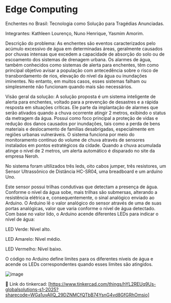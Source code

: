 # Edge Computing
Enchentes no Brasil: Tecnologia como Solução para Tragédias Anunciadas. 

Integrantes: Kathleen Lourenço, Nuno Henrique, Yasmim Amorim.

Descrição do problema:
As enchentes são eventos caracterizados pelo acúmulo excessivo de água em determinadas áreas, geralmente causados por chuvas intensas que excedem a capacidade de absorção do solo ou de escoamento dos sistemas de drenagem urbana. Os alarmes de água, também conhecidos como sistemas de alerta para enchentes, têm como principal objetivo avisar a população com antecedência sobre o risco de transbordamento de rios, elevação do nível da água ou inundações iminentes. No entanto, em muitos casos, esses sistemas falham ou simplesmente não funcionam quando mais são necessários.

Visão geral da solução:
A solução proposta é um sistema inteligente de alerta para enchentes, voltado para a prevenção de desastres e a rápida resposta em situações críticas. Ele parte da implantação de alarmes que serão ativados quando a chuva ocorrente atingir 2 metros, exibindo o status da metragem da água. Possui como foco principal a proteção de vidas e redução dos danos causados por inundações, tais como a perda de bens materiais e deslocamento de famílias desabrigadas, especialmente em regiões urbanas vulneráveis.
O sistema funciona por meio do monitoramento contínuo do volume de chuva através de sensores instalados em pontos estratégicos da cidade. Quando a chuva acumulada atinge o nível de 2 metros, um alerta automático é disparado no site da empresa Neroh.

No sistema foram ultilizados três leds, oito cabos jumper, três resistores, um Sensor Ultrassônico de Distância HC-SR04, uma breadboard e um arduíno Uno. 

Este sensor possui trilhas condutivas que detectam a presença de água. Conforme o nível da água sobe, mais trilhas são submersas, alterando a resistência elétrica e, consequentemente, o sinal analógico enviado ao Arduino.
O Arduino lê o valor analógico do sensor através de uma de suas portas analógicas, valor que varia conforme o nível de água detectado.
Com base no valor lido, o Arduino acende diferentes LEDs para indicar o nível de água:

LED Verde: Nível alto.

LED Amarelo: Nível médio.

LED Vermelho: Nível baixo.

O código no Arduino define limites para os diferentes níveis de água e acende os LEDs correspondentes quando esses limites são atingidos.

![image](https://github.com/user-attachments/assets/181acd8a-a235-48b2-ae68-a794b3c77388)


🔗 Link do tinkercad:
[https://www.tinkercad.com/things/hYL2REUq9Us-globalsolutions-s1-2025?sharecode=WGa1uyAIIQ_29DZNMCfQTbB74YsnG4vd8GfGRhOmsio]
